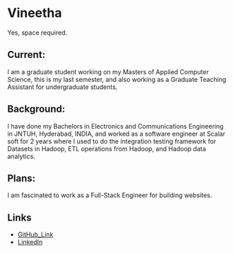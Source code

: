 # Vineetha
Yes, space required.

## Current:
I am a graduate student working on my Masters of Applied Computer Science, this is my last semester, and also working as a Graduate Teaching Assistant for undergraduate students.

## Background:
I have done my Bachelors in Electronics and Communications Engineering in JNTUH, Hyderabad, INDIA, and worked as a software engineer at Scalar soft for 2 years where I used to do the integration testing framework for Datasets in Hadoop, ETL operations from Hadoop, and Hadoop data analytics.

## Plans:
I am fascinated to work as a Full-Stack Engineer for building websites.

## Links
- [GitHub_Link](https://github.com/vineetha1996)
- [LinkedIn](https://www.linkedin.com/in/vineetha-yenugula-84a88b19a/)
